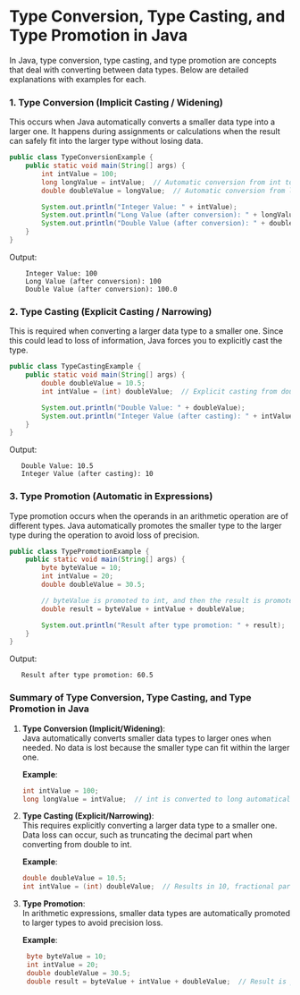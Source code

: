 # Type Conversion, Type Casting, and Type Promotion in Java

In Java, type conversion, type casting, and type promotion are concepts that deal with converting between data types. Below are detailed explanations with examples for each.

### 1. Type Conversion (Implicit Casting / Widening)

This occurs when Java automatically converts a smaller data type into a larger one. It happens during assignments or calculations when the result can safely fit into the larger type without losing data.

```java
public class TypeConversionExample {
    public static void main(String[] args) {
        int intValue = 100;
        long longValue = intValue;  // Automatic conversion from int to long
        double doubleValue = longValue;  // Automatic conversion from long to double

        System.out.println("Integer Value: " + intValue);
        System.out.println("Long Value (after conversion): " + longValue);
        System.out.println("Double Value (after conversion): " + doubleValue);
    }
}
```

Output:

```output
    Integer Value: 100
    Long Value (after conversion): 100
    Double Value (after conversion): 100.0
```

### 2. Type Casting (Explicit Casting / Narrowing)

This is required when converting a larger data type to a smaller one. Since this could lead to loss of information, Java forces you to explicitly cast the type.

```java
public class TypeCastingExample {
    public static void main(String[] args) {
        double doubleValue = 10.5;
        int intValue = (int) doubleValue;  // Explicit casting from double to int

        System.out.println("Double Value: " + doubleValue);
        System.out.println("Integer Value (after casting): " + intValue);
    }
}
```

Output:

```output
   Double Value: 10.5
   Integer Value (after casting): 10
```

### 3. Type Promotion (Automatic in Expressions)

Type promotion occurs when the operands in an arithmetic operation are of different types. Java automatically promotes the smaller type to the larger type during the operation to avoid loss of precision.

```java
public class TypePromotionExample {
    public static void main(String[] args) {
        byte byteValue = 10;
        int intValue = 20;
        double doubleValue = 30.5;

        // byteValue is promoted to int, and then the result is promoted to double
        double result = byteValue + intValue + doubleValue;

        System.out.println("Result after type promotion: " + result);
    }
}
```

Output:

```output
   Result after type promotion: 60.5
```

### Summary of Type Conversion, Type Casting, and Type Promotion in Java

1. **Type Conversion (Implicit/Widening)**:  
   Java automatically converts smaller data types to larger ones when needed. No data is lost because the smaller type can fit within the larger one.

   **Example**:

   ```java
   int intValue = 100;
   long longValue = intValue;  // int is converted to long automatically
   ```

2. **Type Casting (Explicit/Narrowing)**:  
   This requires explicitly converting a larger data type to a smaller one. Data loss can occur, such as truncating the decimal part when converting from double to int.

   **Example**:

   ```java
   double doubleValue = 10.5;
   int intValue = (int) doubleValue;  // Results in 10, fractional part is lost
   ```

3. **Type Promotion**:  
   In arithmetic expressions, smaller data types are automatically promoted to larger types to avoid precision loss.

   **Example**:

   ```java
    byte byteValue = 10;
    int intValue = 20;
    double doubleValue = 30.5;
    double result = byteValue + intValue + doubleValue;  // Result is promoted to double

   ```
